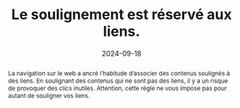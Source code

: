 ---
N: '134'
Rubrique: Liens
title: Le soulignement est réservé aux liens. 
abstract: La navigation sur le web a ancré l’habitude d’associer des contenus soulignés à des liens. En soulignant des contenus qui ne sont pas des liens, il y a un risque de provoquer des clics inutiles. Attention, cette règle ne vous impose pas pour autant de souligner vos liens.
categories: [" Liens"]
agrege: O4134-E042
opquast: '4 134'
indiceebook: '42'
description: "Règle n° 042"
before: "041"
weight: "042"
after: "043"
actif: '1'
layout: rules
date: 2024-09-18
tags: ["Accessibilité", "Utilisabilité"]
objectif: ["Éviter les clics inutiles sur des contenus soulignés perçus comme des hyperliens.", "Faciliter l’identification des liens."]
Meo: ["Ne pas utiliser le soulignement pour des textes simples ou des éléments qui ne constituent pas des liens."]
Controle: ["Dans chaque fichier contenant des contenu soulignés&nbsp;:
<ul>
<li>Identifier les textes soulignés dans l’ebook ;</li>
<li>Contrôler la nature de ces contenus pour vérifier s'il s'agit effectivement d'hyperliens.</li>
</ul>"]
epubcheck: 
ace: 
humancheck: true
Source: ["Opquast"]
Referentiel: [""]
steps: ["Conception", "Développement"]
---